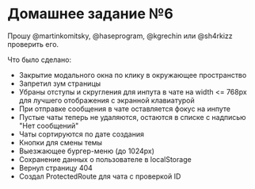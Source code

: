 # Домашнее задание №6

Прошу @martinkomitsky, @haseprogram, @kgrechin или @sh4rkizz проверить его.

Что было сделано:
* Закрытие модального окна по клику в окружающее пространство
* Запретил зум страницы
* Убраны отступы и скругления для инпута в чате на width <= 768px для лучшего отображения с экранной клавиатурой
* При отправке сообщения в чате оставляется фокус на инпуте
* Пустые чаты теперь не удаляются, остаются в списке с надписью "Нет сообщений"
* Чаты сортируются по дате создания
* Кнопки для смены темы
* Выезжающее бургер-меню (до 1024px)
* Сохранение данных о пользователе в localStorage
* Вернул страницу 404
* Создал ProtectedRoute для чата с проверкой ID
